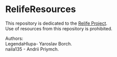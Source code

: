 # RelifeResources
This repository is dedicated to the [Relife Project](https://discord.gg/QRqXXkRH).<br>
Use of resources from this repository is prohibited.<br>

Authors:<br>
LegendaHlupa- Yaroslav Borch.<br>
naila135 - Andrii Priymch.

